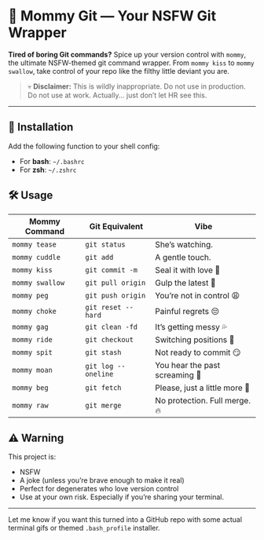 # 🍼 Mommy Git — Your NSFW Git Wrapper

**Tired of boring Git commands?** Spice up your version control with `mommy`, the ultimate NSFW-themed git command wrapper. From `mommy kiss` to `mommy swallow`, take control of your repo like the filthy little deviant you are.

> 💀 **Disclaimer:** This is wildly inappropriate. Do not use in production. Do not use at work. Actually... just don’t let HR see this.

---

## 🚀 Installation

Add the following function to your shell config:

- For **bash**: `~/.bashrc`
- For **zsh**: `~/.zshrc`


## 🛠️ Usage
| **Mommy Command** | **Git Equivalent**      | **Vibe**                          |
|-------------------|--------------------------|-----------------------------------|
| `mommy tease`     | `git status`             | She’s watching.                   |
| `mommy cuddle`    | `git add`                | A gentle touch.                   |
| `mommy kiss`      | `git commit -m`          | Seal it with love 💋              |
| `mommy swallow`   | `git pull origin`        | Gulp the latest 🍆                |
| `mommy peg`       | `git push origin`        | You’re not in control 😩         |
| `mommy choke`     | `git reset --hard`       | Painful regrets 😔               |
| `mommy gag`       | `git clean -fd`          | It’s getting messy 💦            |
| `mommy ride`      | `git checkout`           | Switching positions 🐎           |
| `mommy spit`      | `git stash`              | Not ready to commit 😏           |
| `mommy moan`      | `git log --oneline`      | You hear the past screaming 📜   |
| `mommy beg`       | `git fetch`              | Please, just a little more 🥺     |
| `mommy raw`       | `git merge`              | No protection. Full merge. 🔥     |



## ⚠️ Warning
This project is:

- NSFW
- A joke (unless you’re brave enough to make it real)
- Perfect for degenerates who love version control
- Use at your own risk. Especially if you’re sharing your terminal.


---

Let me know if you want this turned into a GitHub repo with some actual terminal gifs or themed `.bash_profile` installer.
